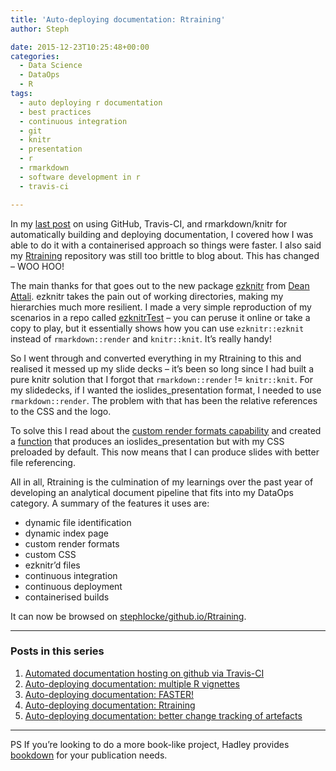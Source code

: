 ```yaml
---
title: 'Auto-deploying documentation: Rtraining'
author: Steph

date: 2015-12-23T10:25:48+00:00
categories:
  - Data Science
  - DataOps
  - R
tags:
  - auto deploying r documentation
  - best practices
  - continuous integration
  - git
  - knitr
  - presentation
  - r
  - rmarkdown
  - software development in r
  - travis-ci

---
```

In my [last post][1] on using GitHub, Travis-CI, and rmarkdown/knitr for automatically building and deploying documentation, I covered how I was able to do it with a containerised approach so things were faster. I also said my [Rtraining][2] repository was still too brittle to blog about. This has changed &#8211; WOO HOO!

The main thanks for that goes out to the new package [ezknitr][3] from [Dean Attali][4]. ezknitr takes the pain out of working directories, making my hierarchies much more resilient. I made a very simple reproduction of my scenarios in a repo called [ezknitrTest][5] &#8211; you can peruse it online or take a copy to play, but it essentially shows how you can use `ezknitr::ezknit` instead of `rmarkdown::render` and `knitr::knit`. It&#8217;s really handy!

So I went through and converted everything in my Rtraining to this and realised it messed up my slide decks &#8211; it&#8217;s been so long since I had built a pure knitr solution that I forgot that `rmarkdown::render` != `knitr::knit`. For my slidedecks, if I wanted the ioslides_presentation format, I needed to use `rmarkdown::render`. The problem with that has been the relative references to the CSS and the logo.

To solve this I read about the [custom render formats capability][6] and created a [function][7] that produces an ioslides_presentation but with my CSS preloaded by default. This now means that I can produce slides with better file referencing.

All in all, Rtraining is the culmination of my learnings over the past year of developing an analytical document pipeline that fits into my DataOps category. A summary of the features it uses are:

  * dynamic file identification
  * dynamic index page
  * custom render formats
  * custom CSS
  * ezknitr&#8217;d files
  * continuous integration
  * continuous deployment
  * containerised builds

It can now be browsed on [stephlocke/github.io/Rtraining][8].

* * *

### Posts in this series

  1. [Automated documentation hosting on github via Travis-CI][9]
  2. [Auto-deploying documentation: multiple R vignettes][10]
  3. [Auto-deploying documentation: FASTER!][1]
  4. [Auto-deploying documentation: Rtraining][11]
  5. [Auto-deploying documentation: better change tracking of artefacts][12]

* * *

PS If you&#8217;re looking to do a more book-like project, Hadley provides [bookdown][13] for your publication needs.

 [1]: https://itsalocke.com/auto-deploying-documentation-faster/
 [2]: https://github.com/stephlocke/Rtraining
 [3]: https://github.com/daattali/ezknitr
 [4]: https://twitter.com/daattali
 [5]: https://github.com/stephlocke/ezknitrTest
 [6]: http://rmarkdown.rstudio.com/developer_custom_formats.html
 [7]: https://github.com/stephlocke/Rtraining/blob/master/R/stephSlideStyle.R
 [8]: http://stephlocke.github.io/Rtraining/
 [9]: https://itsalocke.com/automated-documentation-hosting-on-github-via-travis-ci/
 [10]: https://itsalocke.com/auto-deploying-documentation-multiple-r-vignettes/
 [11]: https://itsalocke.com/auto-deploying-documentation-rtraining/
 [12]: https://itsalocke.com/auto-deploying-documentation-better-change-tracking-artefacts/
 [13]: https://github.com/hadley/bookdown